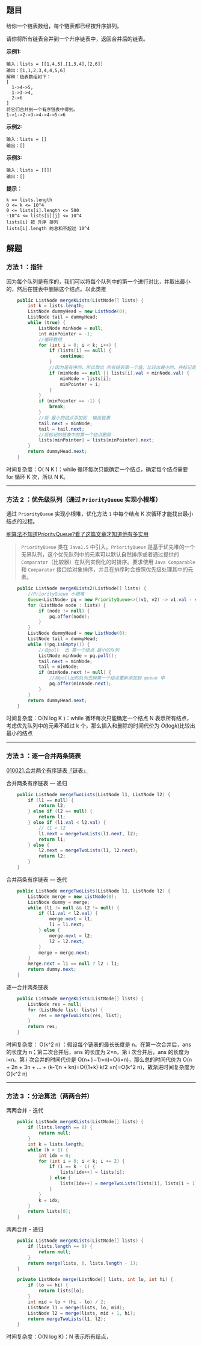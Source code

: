 ## 题目

给你一个链表数组，每个链表都已经按升序排列。

请你将所有链表合并到一个升序链表中，返回合并后的链表。

**示例1:**

```
输入：lists = [[1,4,5],[1,3,4],[2,6]]
输出：[1,1,2,3,4,4,5,6]
解释：链表数组如下：
[
  1->4->5,
  1->3->4,
  2->6
]
将它们合并到一个有序链表中得到。
1->1->2->3->4->4->5->6
```

**示例2:**

```
输入：lists = []
输出：[]
```

**示例3:**

```
输入：lists = [[]]
输出：[]
```

**提示：**

```
k == lists.length
0 <= k <= 10^4
0 <= lists[i].length <= 500
-10^4 <= lists[i][j] <= 10^4
lists[i] 按 升序 排列
lists[i].length 的总和不超过 10^4
```



## 解题

### 方法  1 ：指针

因为每个队列是有序的，我们可以将每个队列中的第一个进行对比，并取出最小的，然后在链表中删除这个结点。以此类推

```java
    public ListNode mergeKLists(ListNode[] lists) {
        int k = lists.length;
        ListNode dummyHead = new ListNode(0);
        ListNode tail = dummyHead;
        while (true) {
            ListNode minNode = null;
            int minPointer = -1;
            //循环数组
            for (int i = 0; i < k; i++) {
                if (lists[i] == null) {
                    continue;
                }
                //因为是有序的，所以取出 所有链表第一个值，比较出最小的，并标记是哪个 链表
                if (minNode == null || lists[i].val < minNode.val) {
                    minNode = lists[i];
                    minPointer = i;
                }
            }
            if (minPointer == -1) {
                break;
            }
            //将 最小的结点添加到  输出链表
            tail.next = minNode;
            tail = tail.next;
            //将标记的链表中的第一个结点删除
            lists[minPointer] = lists[minPointer].next;
        }
        return dummyHead.next;
    }
```

 时间复杂度：O( N K )：while 循环每次只能确定一个结点，确定每个结点需要 for 循环 K 次，所以 N K。

---

### 方法  2 ：优先级队列（通过 `PriorityQueue` 实现小根堆）

通过 `PriorityQueue` 实现小根堆，优化方法 `1` 中每个结点 K 次循环才能找出最小结点的过程。

[刷算法不知道PriorityQueue?看了这篇文章才知道他有多实用](https://baijiahao.baidu.com/s?id=1665383380422326763&wfr=spider&for=pc)

> `PriorityQueue` 类在 `Java1.5` 中引入。`PriorityQueue` 是基于优先堆的一个无界队列，这个优先队列中的元素可以默认自然排序或者通过提供的`Comparator`（比较器）在队列实例化的时排序。要求使用 `Java Comparable` 和 `Comparator` 接口给对象排序，并且在排序时会按照优先级处理其中的元素。

```java
    public ListNode mergeKLists2(ListNode[] lists) {
        //PriorityQueue 小根堆
        Queue<ListNode> pq = new PriorityQueue<>((v1, v2) -> v1.val - v2.val);
        for (ListNode node : lists) {
            if (node != null) {
                pq.offer(node);
            }
        }
        ListNode dummyHead = new ListNode(0);
        ListNode tail = dummyHead;
        while (!pq.isEmpty()) {
            //会poll  出 第一个结点 最小的队列
            ListNode minNode = pq.poll();
            tail.next = minNode;
            tail = minNode;
            if (minNode.next != null) {
                //将poll出的队列去掉第一个结点重新添加到 queue 中
                pq.offer(minNode.next);
            }
        }
        return dummyHead.next;
    }
```

时间复杂度：O(N log K )：while 循环每次只能确定一个结点 N 表示所有结点，考虑优先队列中的元素不超过 k 个，那么插入和删除的时间代价为 *O*(log*k*)比较出最小的结点

---

### 方法  3 ：逐一合并两条链表

[010021.合并两个有序链表「链表」]([https://github.com/CalmCenter/LeetCode/tree/master/010021.%E5%90%88%E5%B9%B6%E4%B8%A4%E4%B8%AA%E6%9C%89%E5%BA%8F%E9%93%BE%E8%A1%A8%E3%80%8C%E9%93%BE%E8%A1%A8%E3%80%8D](https://github.com/CalmCenter/LeetCode/tree/master/010021.合并两个有序链表「链表」))

合并两条有序链表 — 递归

```java
    public ListNode mergeTwoLists(ListNode l1, ListNode l2) {
        if (l1 == null) {
            return l2;
        } else if (l2 == null) {
            return l1;
        } else if (l1.val < l2.val) {
            // l1 < l2
            l1.next = mergeTwoLists(l1.next, l2);
            return l1;
        } else {
            l2.next = mergeTwoLists(l1, l2.next);
            return l2;
        }
    }
```

合并两条有序链表 — 迭代

```java
    public ListNode mergeTwoLists(ListNode l1, ListNode l2) {
        ListNode merge = new ListNode(0);
        ListNode dummy = merge;
        while (l1 != null && l2 != null) {
            if (l1.val < l2.val) {
                merge.next = l1;
                l1 = l1.next;
            } else {
                merge.next = l2;
                l2 = l2.next;
            }
            merge = merge.next;
        }
        merge.next = l1 == null ? l2 : l1;
        return dummy.next;
    }
```

逐一合并两条链表

```java
    public ListNode mergeKLists(ListNode[] lists) {
        ListNode res = null;
        for (ListNode list: lists) {
            res = mergeTwoLists(res, list);
        }
        return res;
    }
```

时间复杂度： O(k^2 n) ：假设每个链表的最长长度是 n。在第一次合并后，ans 的长度为 n；第二次合并后，ans 的长度为 2×n，第 i 次合并后，ans 的长度为 i×n。第 i 次合并的时间代价是 O(n+(i−1)×n)=O(i×n)，那么总的时间代价为 O(n + 2n + 3n + … + (k-1)n + kn)=O((1+k)⋅k/2 ×n)=O(k^2 n)，故渐进时间复杂度为 O(k^2 n)

---

### 方法  3 ：分治算法（两两合并）

两两合并 - 迭代

```java
    public ListNode mergeKLists(ListNode[] lists) {
        if (lists.length == 0) {
            return null;
        }
        int k = lists.length;
        while (k > 1) {
            int idx = 0;
            for (int i = 0; i < k; i += 2) {
                if (i == k - 1) {
                    lists[idx++] = lists[i];
                } else {
                    lists[idx++] = mergeTwoLists(lists[i], lists[i + 1]);
                }
            }
            k = idx;
        }
        return lists[0];
    }
```

两两合并 - 递归

```java
    public ListNode mergeKLists(ListNode[] lists) {
        if (lists.length == 0) {
            return null;
        }
        return merge(lists, 0, lists.length - 1);
    }

    private ListNode merge(ListNode[] lists, int lo, int hi) {
        if (lo == hi) {
            return lists[lo];
        }
        int mid = lo + (hi - lo) / 2;
        ListNode l1 = merge(lists, lo, mid);
        ListNode l2 = merge(lists, mid + 1, hi);
        return mergeTwoLists(l1, l2);
    }
```

时间复杂度：O(N log K)：N 表示所有结点，